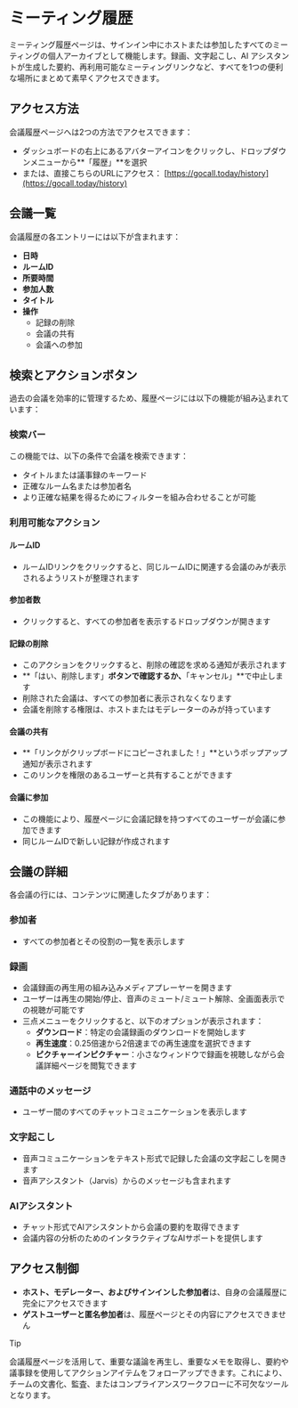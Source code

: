 # ミーティング履歴

ミーティング履歴ページは、サインイン中にホストまたは参加したすべてのミーティングの個人アーカイブとして機能します。録画、文字起こし、AI アシスタントが生成した要約、再利用可能なミーティングリンクなど、すべてを1つの便利な場所にまとめて素早くアクセスできます。

## アクセス方法

会議履歴ページへは2つの方法でアクセスできます：

- ダッシュボードの右上にあるアバターアイコンをクリックし、ドロップダウンメニューから**「履歴」**を選択
- または、直接こちらのURLにアクセス： [https://gocall.today/history](https://gocall.today/history)

## 会議一覧

会議履歴の各エントリーには以下が含まれます：

- **日時**
- **ルームID**
- **所要時間**
- **参加人数**
- **タイトル**
- **操作**
  - 記録の削除
  - 会議の共有
  - 会議への参加

## 検索とアクションボタン

過去の会議を効率的に管理するため、履歴ページには以下の機能が組み込まれています：

### 検索バー

この機能では、以下の条件で会議を検索できます：

- タイトルまたは議事録のキーワード
- 正確なルーム名または参加者名
- より正確な結果を得るためにフィルターを組み合わせることが可能

### 利用可能なアクション

#### ルームID

- ルームIDリンクをクリックすると、同じルームIDに関連する会議のみが表示されるようリストが整理されます

#### 参加者数

- クリックすると、すべての参加者を表示するドロップダウンが開きます

#### 記録の削除

- このアクションをクリックすると、削除の確認を求める通知が表示されます
- **「はい、削除します」**ボタンで確認するか、**「キャンセル」**で中止します
- 削除された会議は、すべての参加者に表示されなくなります
- 会議を削除する権限は、ホストまたはモデレーターのみが持っています

#### 会議の共有

- **「リンクがクリップボードにコピーされました！」**というポップアップ通知が表示されます
- このリンクを権限のあるユーザーと共有することができます

#### 会議に参加

- この機能により、履歴ページに会議記録を持つすべてのユーザーが会議に参加できます
- 同じルームIDで新しい記録が作成されます

## 会議の詳細

各会議の行には、コンテンツに関連したタブがあります：

### 参加者

- すべての参加者とその役割の一覧を表示します

### 録画

- 会議録画の再生用の組み込みメディアプレーヤーを開きます
- ユーザーは再生の開始/停止、音声のミュート/ミュート解除、全画面表示での視聴が可能です
- 三点メニューをクリックすると、以下のオプションが表示されます：
  - **ダウンロード**：特定の会議録画のダウンロードを開始します
  - **再生速度**：0.25倍速から2倍速までの再生速度を選択できます
  - **ピクチャーインピクチャー**：小さなウィンドウで録画を視聴しながら会議詳細ページを閲覧できます

### 通話中のメッセージ

- ユーザー間のすべてのチャットコミュニケーションを表示します

### 文字起こし

- 音声コミュニケーションをテキスト形式で記録した会議の文字起こしを開きます
- 音声アシスタント（Jarvis）からのメッセージも含まれます

### AIアシスタント

- チャット形式でAIアシスタントから会議の要約を取得できます
- 会議内容の分析のためのインタラクティブなAIサポートを提供します

## アクセス制御

- **ホスト、モデレーター、およびサインインした参加者**は、自身の会議履歴に完全にアクセスできます
- **ゲストユーザーと匿名参加者**は、履歴ページとその内容にアクセスできません

> [!TIP]
> 会議履歴ページを活用して、重要な議論を再生し、重要なメモを取得し、要約や議事録を使用してアクションアイテムをフォローアップできます。これにより、チームの文書化、監査、またはコンプライアンスワークフローに不可欠なツールとなります。